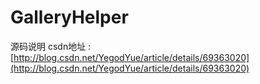 # GalleryHelper

源码说明
csdn地址 :[http://blog.csdn.net/YegodYue/article/details/69363020](http://blog.csdn.net/YegodYue/article/details/69363020)
